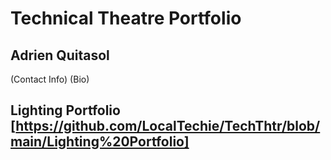 # Technical Theatre Portfolio #

## Adrien Quitasol
(Contact Info)
(Bio)

## Lighting Portfolio [https://github.com/LocalTechie/TechThtr/blob/main/Lighting%20Portfolio]

